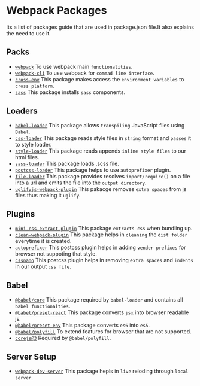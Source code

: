 # Webpack Packages
Its a list of packages guide that are used in package.json file.It also explains the need to use it.


## Packs

* [`webpack`] To use webpack main `functionalities`.
* [`webpack-cli`] To use webpack for `commad line interface`. 
* [`cross-env`] This package makes access the `environment variables` to `cross platform`.
* [`sass`] This package installs `sass` components.


## Loaders

* [`babel-loader`] This package allows `transpiling` JavaScript files using `Babel`.
* [`css-loader`] This package reads style files in `string` format and `passes` it to style loader.
* [`style-loader`] This package reads appends `inline style files` to our html files.
* [`sass-loader`] This package loads .scss file.
* [`postcss-loader`] This package helps to use `autoprefixer` plugin.
* [`file-loader`] This package provides resolves `import/require()` on a file into a url and emits the file into the `output directory`.
* [`uglifyjs-webpack-plugin`] This pakacge removes `extra spaces` from js files thus making it `uglify`.


## Plugins

* [`mini-css-extract-plugin`] This package `extracts css` when bundling up.
* [`clean-webpack-plugin`] This package helps in `cleaning` the `dist folder` everytime it is created.
* [`autoprefixer`] This postcss plugin helps in adding `vender prefixes` for browser not suppoting that style.
* [`cssnano`] This postcss plugin helps in removing `extra spaces` and `indents` in our output `css file`.


## Babel

* [`@babel/core`] This package required by `babel-loader` and contains all `babel functionalties`.
* [`@babel/preset-react`] This package converts `jsx` into browser readable js.
* [`@babel/preset-env`] This package converts `es6` into `es5`.
* [`@babel/polyfill`] To extend features for browser that are not supported. 
* [`corejs@3`] Required by `@babel/polyfill`.


## Server Setup
* [`webpack-dev-server`] This package hepls in `live` reloding through `local server`.



[`webpack`]:      https://webpack.js.org
[`webpack-cli`]:  https://webpack.js.org/api/cli
[`babel-loader`]: https://github.com/babel/babel-loader
[`css-loader`]: https://webpack.js.org/loaders/css-loader
[`style-loader`]: https://webpack.js.org/loaders/style-loader
[`cross-env`]: https://www.npmjs.com/package/cross-env
[`sass`]: https://sass-lang.com
[`sass-loader`]: https://webpack.js.org/loaders/sass-loader
[`postcss-loader`]: https://webpack.js.org/loaders/postcss-loader
[`file-loader`]: https://webpack.js.org/loaders/file-loader
[`mini-css-extract-plugin`]: https://webpack.js.org/plugins/mini-css-extract-plugin
[`clean-webpack-plugin`]: https://www.npmjs.com/package/clean-webpack-plugin
[`autoprefixer`]: https://www.npmjs.com/package/autoprefixer
[`cssnano`]: https://cssnano.co
[`@babel/core`]: https://www.npmjs.com/package/@babel/core
[`@babel/preset-react`]: https://babeljs.io/docs/en/babel-preset-react
[`@babel/preset-env`]: https://babeljs.io/docs/en/babel-preset-env
[`@babel/polyfill`]: https://babeljs.io/docs/en/babel-polyfill
[`corejs@3`]: https://www.npmjs.com/package/core-js
[`webpack-dev-server`]: https://webpack.js.org/configuration/dev-server
[`uglifyjs-webpack-plugin`]: https://webpack.js.org/plugins/uglifyjs-webpack-plugin/
